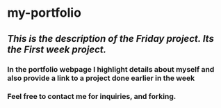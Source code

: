 # my-portfolio
## *This is the description of the Friday project. Its the First week project.*
### In the portfolio webpage I highlight  details about myself and also provide a link to a project done earlier in the week
### Feel free to contact me for inquiries, and forking.
